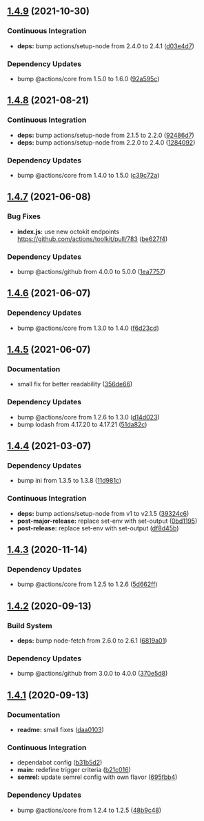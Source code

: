 ## [1.4.9](https://github.com/gliech/create-github-secret-action/compare/v1.4.8...v1.4.9) (2021-10-30)


### Continuous Integration

* **deps:** bump actions/setup-node from 2.4.0 to 2.4.1 ([d03e4d7](https://github.com/gliech/create-github-secret-action/commit/d03e4d7cdb894cf540b640dc98dde369da910000))


### Dependency Updates

* bump @actions/core from 1.5.0 to 1.6.0 ([92a595c](https://github.com/gliech/create-github-secret-action/commit/92a595c77e1d90f81c46ee79ea5e73e8b7949204))

## [1.4.8](https://github.com/gliech/create-github-secret-action/compare/v1.4.7...v1.4.8) (2021-08-21)


### Continuous Integration

* **deps:** bump actions/setup-node from 2.1.5 to 2.2.0 ([92486d7](https://github.com/gliech/create-github-secret-action/commit/92486d701a6073570379fad133bbb94a32ea9186))
* **deps:** bump actions/setup-node from 2.2.0 to 2.4.0 ([1284092](https://github.com/gliech/create-github-secret-action/commit/1284092b333a17a37885d60c7f4cc7cc92f750fc))


### Dependency Updates

* bump @actions/core from 1.4.0 to 1.5.0 ([c39c72a](https://github.com/gliech/create-github-secret-action/commit/c39c72a624bea6cdf8b96025e327817792ecf49d))

## [1.4.7](https://github.com/gliech/create-github-secret-action/compare/v1.4.6...v1.4.7) (2021-06-08)


### Bug Fixes

* **index.js:** use new octokit endpoints https://github.com/actions/toolkit/pull/783 ([be627f4](https://github.com/gliech/create-github-secret-action/commit/be627f40ec1ab30cf96be06314e4318cb9dcfb2f))


### Dependency Updates

* bump @actions/github from 4.0.0 to 5.0.0 ([1ea7757](https://github.com/gliech/create-github-secret-action/commit/1ea7757988206fb0ccc0050940b9c8dc43ce7117))

## [1.4.6](https://github.com/gliech/create-github-secret-action/compare/v1.4.5...v1.4.6) (2021-06-07)


### Dependency Updates

* bump @actions/core from 1.3.0 to 1.4.0 ([f6d23cd](https://github.com/gliech/create-github-secret-action/commit/f6d23cd8741afad8da348397e3ec4372040b29ad))

## [1.4.5](https://github.com/gliech/create-github-secret-action/compare/v1.4.4...v1.4.5) (2021-06-07)


### Documentation

* small fix for better readability ([356de66](https://github.com/gliech/create-github-secret-action/commit/356de66028cee4d959a00ddf79a51992e334ee26))


### Dependency Updates

* bump @actions/core from 1.2.6 to 1.3.0 ([d14d023](https://github.com/gliech/create-github-secret-action/commit/d14d023181d88ab80da1168655cdf73873beaf96))
* bump lodash from 4.17.20 to 4.17.21 ([51da82c](https://github.com/gliech/create-github-secret-action/commit/51da82cfd95802f352be7fb068da454550f7b499))

## [1.4.4](https://github.com/gliech/create-github-secret-action/compare/v1.4.3...v1.4.4) (2021-03-07)


### Dependency Updates

* bump ini from 1.3.5 to 1.3.8 ([11d981c](https://github.com/gliech/create-github-secret-action/commit/11d981c76a77a3b8a74d6c9e95857dc6d101434b))


### Continuous Integration

* **deps:** bump actions/setup-node from v1 to v2.1.5 ([39324c6](https://github.com/gliech/create-github-secret-action/commit/39324c6caf5c4ad649900f462d9c5b275a6c7d3d))
* **post-major-release:** replace set-env with set-output ([0bd1195](https://github.com/gliech/create-github-secret-action/commit/0bd11956ce4446f81f0631b2fe64a5a70b3f3090))
* **post-release:** replace set-env with set-output ([df8d45b](https://github.com/gliech/create-github-secret-action/commit/df8d45bdf32486e448352a6c1d2526c26a0fde5e))

## [1.4.3](https://github.com/gliech/create-github-secret-action/compare/v1.4.2...v1.4.3) (2020-11-14)


### Dependency Updates

* bump @actions/core from 1.2.5 to 1.2.6 ([5d662ff](https://github.com/gliech/create-github-secret-action/commit/5d662ff95bbe0befc2d07be17ba7d8ee7aaf04f0))

## [1.4.2](https://github.com/gliech/create-github-secret-action/compare/v1.4.1...v1.4.2) (2020-09-13)


### Build System

* **deps:** bump node-fetch from 2.6.0 to 2.6.1 ([6819a01](https://github.com/gliech/create-github-secret-action/commit/6819a01761727c547145a3f255897a7918c301bd))


### Dependency Updates

* bump @actions/github from 3.0.0 to 4.0.0 ([370e5d8](https://github.com/gliech/create-github-secret-action/commit/370e5d89b5e7ab00285c7aa5879ee71d2ae560e4))

## [1.4.1](https://github.com/gliech/create-github-secret-action/compare/v1.4.0...v1.4.1) (2020-09-13)


### Documentation

* **readme:** small fixes ([daa0103](https://github.com/gliech/create-github-secret-action/commit/daa01033ae5036b4698a03275e68228b7ba8b6fa))


### Continuous Integration

* dependabot config ([b31b5d2](https://github.com/gliech/create-github-secret-action/commit/b31b5d231f26393e5043330b70d25c7c90a7581a))
* **main:** redefine trigger criteria ([b21c016](https://github.com/gliech/create-github-secret-action/commit/b21c016d73817bca9b332ae7b28d29cacd92e911))
* **semrel:** update semrel config with own flavor ([695fbb4](https://github.com/gliech/create-github-secret-action/commit/695fbb48caca0ac063bd66fa2765315e23c6983b))


### Dependency Updates

* bump @actions/core from 1.2.4 to 1.2.5 ([48b9c48](https://github.com/gliech/create-github-secret-action/commit/48b9c48a4ed8951766f68c3b7e3dd634613ba92b))
